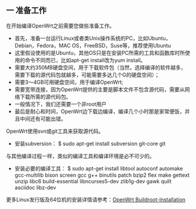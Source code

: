 ## 一 准备工作

在开始编译OpenWrt之前需要您做些准备工作。

  * 首先，准备一台运行Linux或者类Unix操作系统的PC，比如Ubuntu，Debian，Fedora，MAC OS，FreeBSD，Suse等，推荐使用Ubuntu
  * 这里假设使用的是Ubuntu，其他OS只是在安装PC所需的工具和函数库时所使用的命令不同而已，比如apt-get install改为yum install。
  * 需要大约350MB硬盘空间，用于下载软件包（当然，选择编译的软件越多，需要下载的源代码包就越多，可能需要多达几个G的硬盘空间）；
  * 需要3～4GB可用硬盘空间，用于编译OpenWrt;
  * 需要宽带连接，因为OpenWrt提供的主要是脚本文件不包含源代码，需要从网络下载所需的源代码包。
  * 一般情况下，我们还需要一个非root用户
  * 最后是耐心和时间，OpenWrt边下载边编译，编译几个小时那是家常便饭，并且中间还有可能出错。


OpenWrt使用svn或git工具来获取源代码。

  * 安装subversion：
        $ sudo apt-get install subversion git-core git


与其他编译过程一样，类似的编译工具和编译环境是必不可少的。

  * 安装必要的编译工具：
        $ sudo apt-get install libtool autoconf automake gcc-multilib bison screen gcc g++ binutils patch bzip2 flex make gettext unzip libc6 build-essential libncurses5-dev zlib1g-dev gawk quilt asciidoc libz-dev


更多Linux发行版及64位机的安装详情请参考：[OpenWrt Buildroot-Installation](http://wiki.openwrt.org/doc/howto/buildroot.exigence)


